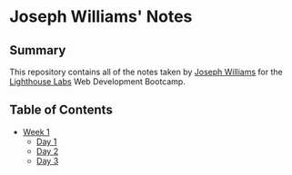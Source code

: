 # Joseph Williams' Notes


## Summary 

This repository contains all of the notes taken by [Joseph Williams](https://github.com/josepwil) for the [Lighthouse Labs](https://www.lighthouselabs.ca/en) Web Development Bootcamp.

## Table of Contents

* [Week 1](/Week_1)
  * [Day 1](/Week_1/Day_1)
  * [Day 2](/Week_1/Day_2)
  * [Day 3](/Week_1/Day_3)
